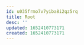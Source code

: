 ```yaml
---
id: u035frmo7v7yiba8i2qz5rq
title: Root
desc: ''
updated: 1652410773171
created: 1652410773171
---
```


